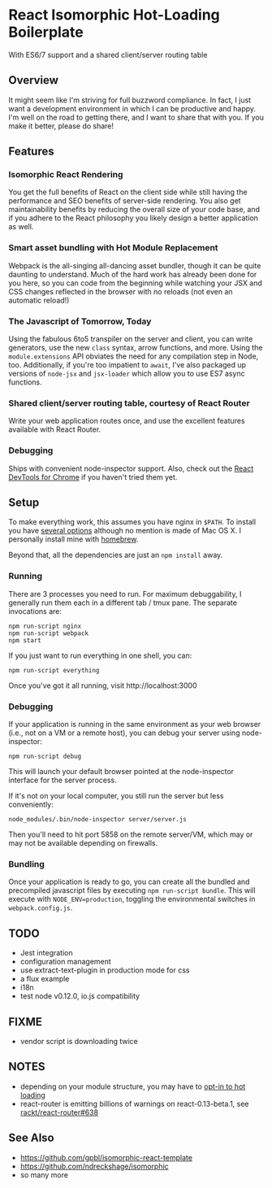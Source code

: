 # React Isomorphic Hot-Loading Boilerplate

With ES6/7 support and a shared client/server routing table


## Overview

It might seem like I'm striving for full buzzword compliance. In fact, I just want a
development environment in which I can be productive and happy. I'm well on the road
to getting there, and I want to share that with you. If you make it better, please do
share!


## Features

### Isomorphic React Rendering

You get the full benefits of React on the client side while still having the performance
and SEO benefits of server-side rendering. You also get maintainability benefits by
reducing the overall size of your code base, and if you adhere to the React philosophy
you likely design a better application as well.

### Smart asset bundling with Hot Module Replacement

Webpack is the all-singing all-dancing asset bundler, though it can be quite daunting
to understand. Much of the hard work has already been done for you here, so you can code
from the beginning while watching your JSX and CSS changes reflected in the browser with
no reloads (not even an automatic reload!)

### The Javascript of Tomorrow, Today

Using the fabulous 6to5 transpiler on the server and client, you can write generators,
use the new `class` syntax, arrow functions, and more. Using the `module.extensions` API
obviates the need for any compilation step in Node, too. Additionally, if you're too
impatient to `await`, I've also packaged up versions of `node-jsx` and `jsx-loader` which
allow you to use ES7 async functions.

### Shared client/server routing table, courtesy of React Router

Write your web application routes once, and use the excellent features available with
React Router.

### Debugging

Ships with convenient node-inspector support. Also, check out the
[React DevTools for Chrome](https://chrome.google.com/webstore/detail/react-developer-tools/fmkadmapgofadopljbjfkapdkoienihi) if you haven't tried them yet.


## Setup

To make everything work, this assumes you have nginx in `$PATH`. To install you have
[several options](http://wiki.nginx.org/Install) although no mention is made of Mac OS X.
I personally install mine with [homebrew](http://brew.sh).

Beyond that, all the dependencies are just an `npm install` away.

### Running

There are 3 processes you need to run. For maximum debuggability, I generally run them
each in a different tab / tmux pane. The separate invocations are:

```
npm run-script nginx
npm run-script webpack
npm start
```

If you just want to run everything in one shell, you can:

```
npm run-script everything
```

Once you've got it all running, visit http://localhost:3000

### Debugging

If your application is running in the same environment as your web browser (i.e., not on
a VM or a remote host), you can debug your server using node-inspector:

```npm run-script debug```

This will launch your default browser pointed at the node-inspector interface for the
server process.

If it's not on your local computer, you still run the server but less conveniently:

```node_modules/.bin/node-inspector server/server.js```

Then you'll need to hit port 5858 on the remote server/VM, which may or may not be
available depending on firewalls.

### Bundling

Once your application is ready to go, you can create all the bundled and precompiled
javascript files by executing `npm run-script bundle`. This will execute with
`NODE_ENV=production`, toggling the environmental switches in `webpack.config.js`.


## TODO

- Jest integration
- configuration management
- use extract-text-plugin in production mode for css
- a flux example
- i18n
- test node v0.12.0, io.js compatibility


## FIXME

- vendor script is downloading twice


## NOTES

- depending on your module structure, you may have to [opt-in to hot loading](https://github.com/gaearon/react-hot-loader/blob/master/docs/README.md#migrating-to-10)
- react-router is emitting billions of warnings on react-0.13-beta.1, see [rackt/react-router#638](https://github.com/rackt/react-router/issues/638)


## See Also

- https://github.com/gpbl/isomorphic-react-template
- https://github.com/ndreckshage/isomorphic
- so many more
